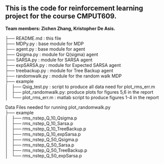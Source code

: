 ## This is the code for reinforcement learning project for the course CMPUT609.
**Team members: Zichen Zhang, Kristopher De Asis.**

├── README.md     : this file  
├── MDPy.py       : base module for MDP  
├── agent.py      : base module for agent  
├── Qsigma.py     : module for Q(sigma) agent  
├── SARSA.py      : module for SARSA agent  
├── expSARSA.py   : module for Expected SARSA agent  
├── treebackup.py : module for Tree Backup agent  
├── randomwalk.py : module for the random walk MDP  
├── example  
│   ├── Qsig_test.py      : script to produce all data need for plot_rms_err.m  
│   ├── plot_randomwalk.py: produce plots for figures 5,6 in the report  
│   └── plot_rms_err.m    : matlab script to produce figures 1-4 in the report

Data Files needed for running plot_randomwalk.py  
├── example  
│   ├── rms_nstep_Q_10_Qsigma.p  
│   ├── rms_nstep_Q_10_Sarsa.p  
│   ├── rms_nstep_Q_10_TreeBackup.p  
│   ├── rms_nstep_Q_10_expSarsa.p  
│   ├── rms_nstep_Q_50_Qsigma.p  
│   ├── rms_nstep_Q_50_Sarsa.p  
│   ├── rms_nstep_Q_50_TreeBackup.p  
│   └── rms_nstep_Q_50_expSarsa.p  
